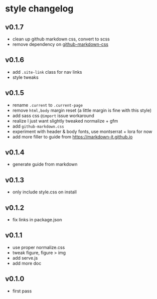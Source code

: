 # style changelog

## v0.1.7
* clean up github markdown css, convert to scss
* remove dependency on [github-markdown-css](https://github.com/sindresorhus/github-markdown-css)

## v0.1.6
* add `.site-link` class for nav links
* style tweaks

## v0.1.5
* rename `.current` to `.current-page`
* remove `html,body` margin reset (a little margin is fine with this style)
* add sass css `@import` issue workaround
* realize I just want slightly tweaked normalize + gfm
* add `github-markdown.css`
* experiment with header & body fonts, use montserrat + lora for now
* add more filler to guide from https://markdown-it.github.io

## v0.1.4
* generate guide from markdown

## v0.1.3
* only include style.css on install

## v0.1.2
* fix links in package.json

## v0.1.1
* use proper normalize.css
* tweak figure, figure > img
* add serve.js
* add more doc

## v0.1.0
* first pass
